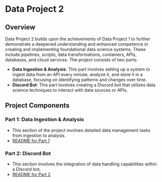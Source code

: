 # Data Project 2

## Overview
Data Project 2 builds upon the achievements of Data Project 1 to further demonstrate a deepened understanding and enhanced competence in creating and implementing foundational data science systems. These include pipelines, scripts, data transformations, containers, APIs, databases, and cloud services. The project consists of two parts:

- **Data Ingestion & Analysis**: This part involves setting up a system to ingest data from an API every minute, analyze it, and store it in a database, focusing on identifying patterns and changes over time.
- **Discord Bot**: This part involves creating a Discord bot that utilizes data science techniques to interact with data sources or APIs.

## Project Components

### Part 1: Data Ingestion & Analysis
- This section of the project involves detailed data management tasks from ingestion to analysis.
- [README for Part 1](./Part_1/README.md)

### Part 2: Discord Bot
- This section involves the integration of data handling capabilities within a Discord bot.
- [README for Part 2](./Part_1/README.md)
